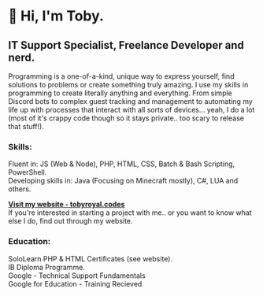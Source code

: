 # 👋 Hi, I'm Toby.

## IT Support Specialist, Freelance Developer and nerd.
Programming is a one-of-a-kind, unique way to express yourself, find solutions to problems or create something truly amazing. I use my skills in programming to create literally anything and everything. From simple Discord bots to complex guest tracking and management to automating my life up with processes that interact with all sorts of devices... yeah, I do a lot (most of it's crappy code though so it stays private.. too scary to release that stuff!).

### Skills:
Fluent in: JS (Web & Node), PHP, HTML, CSS, Batch & Bash Scripting, PowerShell. <br />
Developing skills in: Java (Focusing on Minecraft mostly), C#, LUA and others.

**[Visit my website - tobyroyal.codes](https://tobyroyal.codes/)**<br />
If you're interested in starting a project with me.. or you want to know what else I do, find out through my website.

### Education:
SoloLearn PHP & HTML Certificates (see website).<br />
IB Diploma Programme.<br />
Google - Technical Support Fundamentals<br />
Google for Education - Training Recieved<br />
